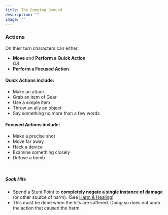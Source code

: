 ```yaml
---
title: The Dumping Ground
description: ""
image: ""
---
```


### Actions
On their turn characters can either:
- **Move** and **Perform a Quick Action** 
<br/>*OR*
- **Perform a Focused Action**.

#### Quick Actions include:
- Make an attack
- Grab an item of Gear
- Use a simple item
- Throw an ally an object
- Say something no more than a few words

#### Focused Actions include:
- Make a precise shot
- Move far away
- Hack a device
- Examine something closely
- Defuse a bomb
<br/>


##### Soak Hits
- Spend a Stunt Point to **completely negate a single instance of damage** (or other source of harm). (See [Harm & Healing](/docs/arules/combat-harm-healing))
- This must be done when the hits are suffered. Doing so does not undo the action that caused the harm.